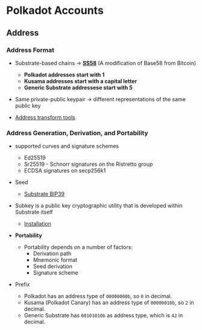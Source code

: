 # Polkadot Accounts

## Address

### Address Format

- Substrate-based chains -> [**SS58**](https://github.com/paritytech/substrate/wiki/External-Address-Format-(SS58)) (A modification of Base58 from Bitcoin)
  - **Polkadot addresses start with 1**
  - **Kusama addresses start with a capital letter**
  - **Generic Substrate addressese start with 5**

- Same private-public keypair -> different representations of the same public key
- [Address transform tools](https://polkadot.subscan.io/tools/ss58_transform) 

### Address Generation, Derivation, and Portability

- supported curves and signature schemes
  - Ed25519
  - Sr25519 - Schnorr signatures on the Ristretto group
  - ECDSA signatures on secp256k1
- Seed
  - [Substrate BIP39](https://github.com/paritytech/substrate-bip39) 

- Subkey is a public key cryptographic utility that is developed within Substrate itself
  - [Installation](https://substrate.dev/docs/en/knowledgebase/integrate/subkey)

- **Portability**
  - Portability depends on a number of factors:
    - Derivation path
    - Mnemonic format
    - Seed derivation
    - Signature scheme

- Prefix
  - Polkadot has an address type of `00000000b`, so `0` in decimal.
  - Kusama (Polkadot Canary) has an address type of `00000010b`, so `2` in decimal.
  - Generic Substrate has `00101010b` as address type, which is `42` in decimal.